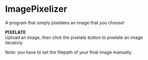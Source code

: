 # ImagePixelizer
A program that simply pixelates an image that you choose!

**PIXELATE**   
Upload an image, then click the pixelate button to pixelate an image iterativly  

Note: you have to set the filepath of your final image manually.  

